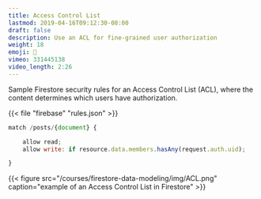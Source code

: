 ```yaml
---
title: Access Control List
lastmod: 2019-04-16T09:12:30-08:00
draft: false
description: Use an ACL for fine-grained user authorization
weight: 18
emoji: 🎁
vimeo: 331445138
video_length: 2:26
---
```


Sample Firestore security rules for an Access Control List (ACL), where the content determines which users have authorization.

{{< file "firebase" "rules.json" >}}

```js
match /posts/{document} {

    allow read;
    allow write: if resource.data.members.hasAny(request.auth.uid);

}
```

{{< figure src="/courses/firestore-data-modeling/img/ACL.png" caption="example of an Access Control List in Firestore"  >}}
